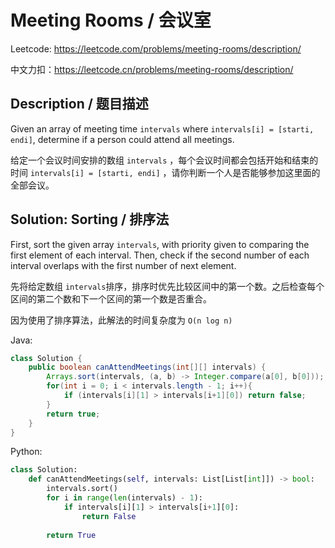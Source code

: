 # Meeting Rooms / 会议室

Leetcode: https://leetcode.com/problems/meeting-rooms/description/

中文力扣：https://leetcode.cn/problems/meeting-rooms/description/

## Description / 题目描述

Given an array of meeting time `intervals` where `intervals[i] = [starti, endi]`, determine if a person could attend all meetings.

给定一个会议时间安排的数组 `intervals` ，每个会议时间都会包括开始和结束的时间 `intervals[i] = [starti, endi]` ，请你判断一个人是否能够参加这里面的全部会议。

## Solution: Sorting / 排序法

First, sort the given array `intervals`, with priority given to comparing the first element of each interval. Then, check if the second number of each interval overlaps with the first number of next element.

先将给定数组 `intervals`排序，排序时优先比较区间中的第一个数。之后检查每个区间的第二个数和下一个区间的第一个数是否重合。

因为使用了排序算法，此解法的时间复杂度为 `O(n log n)`

Java:

```java
class Solution {
    public boolean canAttendMeetings(int[][] intervals) {
        Arrays.sort(intervals, (a, b) -> Integer.compare(a[0], b[0]));
        for(int i = 0; i < intervals.length - 1; i++){
            if (intervals[i][1] > intervals[i+1][0]) return false;
        }
        return true;
    }
}

```

Python:

```python
class Solution:
    def canAttendMeetings(self, intervals: List[List[int]]) -> bool:
        intervals.sort()
        for i in range(len(intervals) - 1):
            if intervals[i][1] > intervals[i+1][0]:
                return False
  
        return True

```
